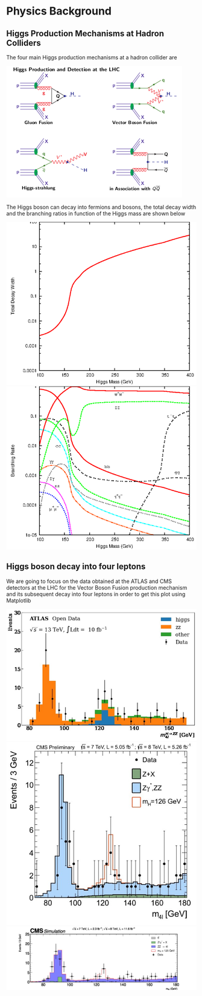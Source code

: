 # Physics Background

## Higgs Production Mechanisms at Hadron Colliders

The four main Higgs production mechanisms at a hadron collider are

![h_prod.jpg](/fig/h_prod.jpg)

The Higgs boson can decay into fermions and bosons, the total decay width and the branching ratios in function of the Higgs mass are shown below

![dewidth.jpg](/fig/dewidthsm.jpg)
![brsm.jpg](/fig/brsm.jpg)

## Higgs boson decay into four leptons

We are going to focus on the data obtained at the ATLAS and CMS detectors at the LHC for the Vector Boson Fusion production mechanism and its subsequent decay into four leptons in order to get this plot using Matplotlib

![atlas](/fig/Atlas.png)
![cms](/fig/CMS.png)
![final-plot](/fig/final-plot_1.png)

